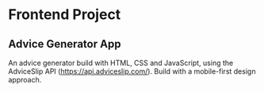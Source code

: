 # Frontend Project

## Advice Generator App

An advice generator build with HTML, CSS and JavaScript, using the AdviceSlip API (https://api.adviceslip.com/).
Build with a mobile-first design approach.
